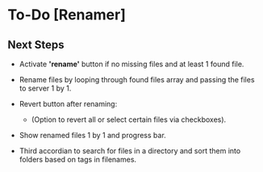 # To-Do [Renamer]

## Next Steps

- Activate **'rename'** button if no missing files and at least 1 found file.

- Rename files by looping through found files array and passing the files to server 1 by 1.

- Revert button after renaming:<br>
  - (Option to revert all or select certain files via checkboxes).

- Show renamed files 1 by 1 and progress bar.

- Third accordian to search for files in a directory and sort them into folders based on tags in filenames.
